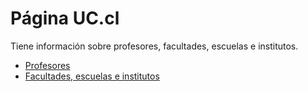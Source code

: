 # Página UC.cl

Tiene información sobre profesores, facultades, escuelas e institutos.

- [Profesores](https://www.uc.cl/universidad/nuestros-profesores/)
- [Facultades, escuelas e institutos](https://www.uc.cl/universidad/facultades-escuelas-institutos/)
